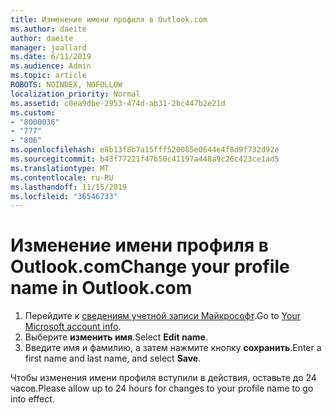 ```yaml
---
title: Изменение имени профиля в Outlook.com
ms.author: daeite
author: daeite
manager: joallard
ms.date: 6/11/2019
ms.audience: Admin
ms.topic: article
ROBOTS: NOINDEX, NOFOLLOW
localization_priority: Normal
ms.assetid: c0ea9dbe-2953-474d-ab31-2bc447b2e21d
ms.custom:
- "8000036"
- "777"
- "806"
ms.openlocfilehash: e8b13f8b7a15fff520085e0644e4f8d9f732d92e
ms.sourcegitcommit: b43f77221f47b50c41197a448a9c26c423ce1ad5
ms.translationtype: MT
ms.contentlocale: ru-RU
ms.lasthandoff: 11/15/2019
ms.locfileid: "36546733"
---
```

# <a name="change-your-profile-name-in-outlookcom"></a><span data-ttu-id="046e2-102">Изменение имени профиля в Outlook.com</span><span class="sxs-lookup"><span data-stu-id="046e2-102">Change your profile name in Outlook.com</span></span>

1. <span data-ttu-id="046e2-103">Перейдите к [сведениям учетной записи Майкрософт](https://go.microsoft.com/fwlink/p/?linkid=860841).</span><span class="sxs-lookup"><span data-stu-id="046e2-103">Go to [Your Microsoft account info](https://go.microsoft.com/fwlink/p/?linkid=860841).</span></span>
2. <span data-ttu-id="046e2-104">Выберите **изменить имя**.</span><span class="sxs-lookup"><span data-stu-id="046e2-104">Select **Edit name**.</span></span>
3. <span data-ttu-id="046e2-105">Введите имя и фамилию, а затем нажмите кнопку **сохранить**.</span><span class="sxs-lookup"><span data-stu-id="046e2-105">Enter a first name and last name, and select **Save**.</span></span>

<span data-ttu-id="046e2-106">Чтобы изменения имени профиля вступили в действия, оставьте до 24 часов.</span><span class="sxs-lookup"><span data-stu-id="046e2-106">Please allow up to 24 hours for changes to your profile name to go into effect.</span></span>